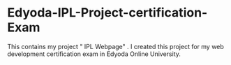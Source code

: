 # Edyoda-IPL-Project-certification-Exam
This contains my project " IPL Webpage" . I created this project for my web development certification exam in Edyoda Online University.
